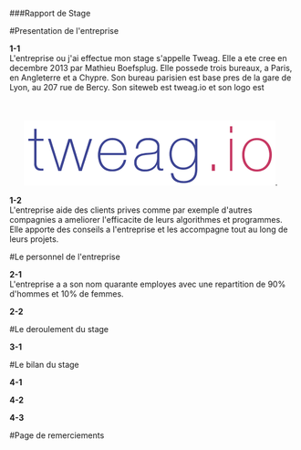 ###Rapport de Stage  

#Presentation de l'entreprise  

**1-1**   
L'entreprise ou j'ai effectue mon stage s'appelle Tweag. Elle a ete cree en decembre 2013 par Mathieu Boefsplug. Elle possede trois bureaux, a Paris, en Angleterre et a Chypre. Son bureau parisien est base pres de la gare de Lyon, au 207 rue de Bercy.
Son siteweb est tweag.io et son logo est <img src="tweag.png" style="margin-top: 50px; margin-left: 25px" />.

**1-2**  
L'entreprise aide des clients prives comme par exemple d'autres compagnies a ameliorer l'efficacite de leurs algorithmes et programmes. Elle apporte des conseils a l'entreprise et les accompagne tout au long de leurs projets.


#Le personnel de l'entreprise  

**2-1**  
L'entreprise a a son nom quarante employes avec une repartition de 90% d'hommes et 10% de femmes.

**2-2**

#Le deroulement du stage

**3-1**  

#Le bilan du stage

**4-1**

**4-2**

**4-3**

#Page de remerciements